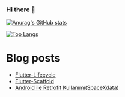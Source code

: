### Hi there 👋

[![Anurag's GitHub stats](https://github-readme-stats.vercel.app/api?username=enciyo&layout=compact&theme=dracula)](https://github.com/anuraghazra/github-readme-stats)

[![Top Langs](https://github-readme-stats.vercel.app/api/top-langs/?username=enciyo&layout=compact&theme=dracula&langs_count=1000)](https://github.com/anuraghazra/github-readme-stats)






# Blog posts
<!-- BLOG-POST-LIST:START -->
- [Flutter-Lifecycle](https://medium.com/gdgtekirdag/flutter-lifecycle-fa2eb14fe5fd?source=rss-7573da1ec4a------2)
- [Flutter-Scaffold](https://medium.com/gdgtekirdag/flutter-scaffold-92b99f230f5c?source=rss-7573da1ec4a------2)
- [Android ile Retrofit Kullanımı&lpar;SpaceXdata&rpar;](https://medium.com/gdgtekirdag/android-ile-retrofit-kullan%C4%B1m%C4%B1-spacexdata-71a5117666d1?source=rss-7573da1ec4a------2)
<!-- BLOG-POST-LIST:END -->

